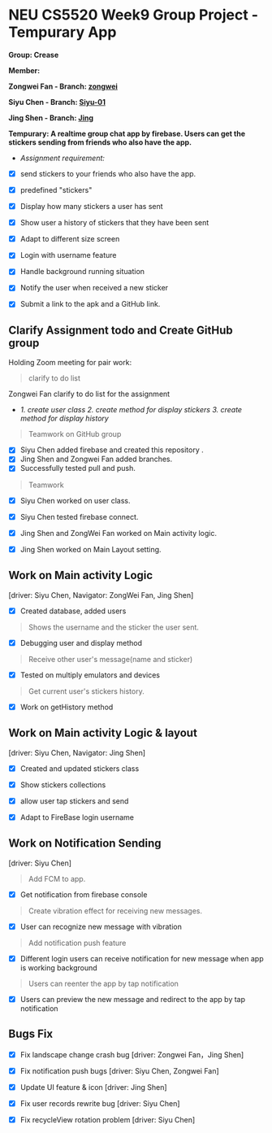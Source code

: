 # NEU CS5520 Week9 Group Project - Tempurary App

**Group: Crease**

**Member:**

**Zongwei Fan - Branch: [zongwei](https://github.ccs.neu.edu/siyuchen2020/NEU_CS5520_Crease/tree/zongwei)**

**Siyu Chen - Branch: [Siyu-01](https://github.ccs.neu.edu/siyuchen2020/NEU_CS5520_Crease/tree/Siyu-01)**

**Jing Shen - Branch: [Jing](https://github.ccs.neu.edu/siyuchen2020/NEU_CS5520_Crease/tree/Jing)**

**Tempurary: A realtime group chat app by firebase.
Users can get the stickers sending from friends who also have the app.**

- *Assignment requirement:*
- [x] send stickers to your friends who also have the app. 
- [x] predefined "stickers"
- [x] Display how many stickers a user has sent
- [x] Show user a history of stickers that they have been sent
- [x] Adapt to different size screen
- [x] Login with username feature
- [x] Handle background running situation
- [x] Notify the user when received a new sticker
- [x] Submit a link to the apk and a GitHub link. 


## Clarify Assignment todo and Create GitHub group

Holding Zoom meeting for pair work:

> clarify to do list

Zongwei Fan clarify to do list for the assignment
- *1. create user class 2. create method for display stickers 3. create method for display history* 
> Teamwork on GitHub group  
- [x] Siyu Chen added firebase and created this repository .  
- [x] Jing Shen and Zongwei Fan added branches.  
- [x] Successfully tested pull and push.  
> Teamwork  
- [x] Siyu Chen worked on user class.  
- [x] Siyu Chen tested firebase connect.  
- [x] Jing Shen and ZongWei Fan worked on Main activity logic.   
- [x] Jing Shen worked on Main Layout setting.  


## Work on Main activity Logic
[driver: Siyu Chen, Navigator: ZongWei Fan, Jing Shen]

- [x] Created database, added users
> Shows the username and the sticker the user sent.
- [x] Debugging user and display method  
> Receive other user's message(name and sticker)
- [x] Tested on multiply emulators and devices 
> Get current user's stickers history.
- [x] Work on getHistory method  


## Work on Main activity Logic & layout
[driver: Siyu Chen, Navigator: Jing Shen]
- [x] Created and updated stickers class
- [x] Show stickers collections
- [x] allow user tap stickers and send 
- [x] Adapt to FireBase login username


## Work on Notification Sending  
[driver: Siyu Chen]  
> Add FCM to app.
- [x] Get notification from firebase console
> Create vibration effect for receiving new messages.
- [x] User can recognize new message with vibration
> Add notification push feature
- [x] Different login users can receive notification for new message when app is working background
> Users can reenter the app by tap notification
- [x] Users can preview the new message and redirect to the app by tap notification


## Bugs Fix
- [x] Fix landscape change crash bug [driver: Zongwei Fan，Jing Shen]
- [x] Fix notification push bugs [driver: Siyu Chen, Zongwei Fan]
- [x] Update UI feature & icon [driver: Jing Shen]
- [x] Fix user records rewrite bug [driver: Siyu Chen]
- [x] Fix recycleView rotation problem [driver: Siyu Chen]

